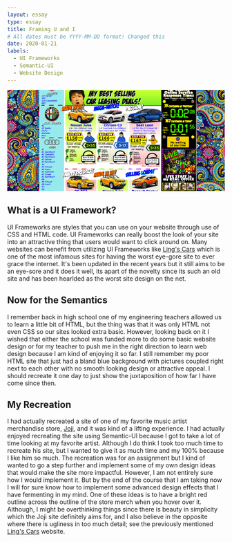 ```yaml
---
layout: essay
type: essay
title: Framing U and I
# All dates must be YYYY-MM-DD format! Changed this
date: 2020-01-21
labels:
  - UI Frameworks
  - Semantic-UI
  - Website Design
---
```


<img class="ui medium right floated rounded image" src="../images/lingscars.png">

## What is a UI Framework?

UI Frameworks are styles that you can use on your website through use of CSS and HTML code. UI Frameworks can really boost the look of your site into an attractive thing that users
would want to click around on. Many websites can benefit from utilizing UI Frameworks like [Ling's Cars](https://www.lingscars.com/) which is one of the most infamous sites for having
the worst eye-gore site to ever grace the internet. It's been updated in the recent years but it still aims to be an eye-sore and it does it well, its apart of the novelty since its
such an old site and has been hearlded as the worst site design on the net.

## Now for the Semantics

I remember back in high school one of my engineering teachers allowed us to learn a little bit of HTML, but the thing was that it was only HTML not even CSS so our sites looked extra
basic. However, looking back on it I wished that either the school was funded more to do some basic website design or for my teacher to push me in the right direction to learn web
design because I am kind of enjoying it so far. I still remember my poor HTML site that just had a bland blue background with pictures coupled right next to each other with no smooth
looking design or attractive appeal. I should recreate it one day to just show the juxtaposition of how far I have come since then.

## 

## My Recreation

I had actually recreated a site of one of my favorite music artist merchandise store, [Joji](https://shop.jojimusic.com/), and it was kind of a lifting experience. I had actually 
enjoyed recreating the site using Semantic-UI because I got to take a lot of time looking at my favorite artist. Although I do think I took too much time to recreate his site, 
but I wanted to give it as much time and my 100% because I like him so much. The recreation was for an assignment but I kind of wanted to go a step further and implement some 
of my own design ideas that would make the site more impactful. However, I am not entirely sure how I would implement it. But by the end of the course that I am taking now I will for sure know how to implement some advanced design effects that I have fermenting in my mind. One of these ideas is to have a bright red outline across the outline of the store merch
when you hover over it. Although, I might be overthinking things since there is beauty in simplicity which the Joji site definitely aims for, and I also believe in the opposite where
there is ugliness in too much detail; see the previously mentioned [Ling's Cars](https://www.lingscars.com/) website.
